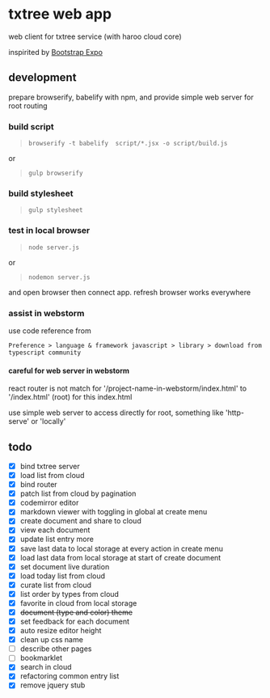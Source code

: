 # txtree web app

web client for txtree service (with haroo cloud core)

inspirited by [Bootstrap Expo](http://expo.getbootstrap.com/)

## development

prepare browserify, babelify with npm, and provide simple web server for root routing

### build script

> `browserify -t babelify  script/*.jsx -o script/build.js`

or 

> `gulp browserify`

### build stylesheet

> `gulp stylesheet`

### test in local browser

> `node server.js`

or 

> `nodemon server.js`

and open browser then connect app. refresh browser works everywhere

### assist in webstorm

use code reference from 

    Preference > language & framework javascript > library > download from typescript community
    
#### careful for web server in webstorm

react router is not match for '/project-name-in-webstorm/index.html' to '/index.html' (root) for this index.html

use simple web server to access directly for root, something like 'http-serve' or 'locally' 
    
## todo

- [x] bind txtree server
- [x] load list from cloud
- [x] bind router
- [x] patch list from cloud by pagination
- [x] codemirror editor
- [x] markdown viewer with toggling in global at create menu
- [x] create document and share to cloud
- [x] view each document
- [x] update list entry more
- [x] save last data to local storage at every action in create menu
- [x] load last data from local storage at start of create document
- [x] set document live duration
- [x] load today list from cloud
- [x] curate list from cloud
- [x] list order by types from cloud
- [x] favorite in cloud from local storage
- [x] ~~document (type and color) theme~~
- [x] set feedback for each document
- [x] auto resize editor height
- [x] clean up css name
- [ ] describe other pages
- [ ] bookmarklet
- [x] search in cloud
- [x] refactoring common entry list
- [x] remove jquery stub
